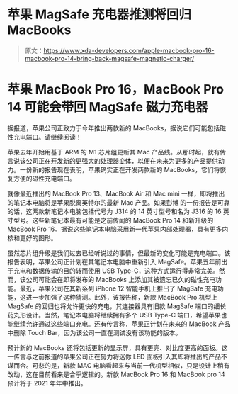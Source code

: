 # 苹果 MagSafe 充电器推测将回归 MacBooks

> 原文：<https://www.xda-developers.com/apple-macbook-pro-16-macbook-pro-14-bring-back-magsafe-magnetic-charger/>

# 苹果 MacBook Pro 16，MacBook Pro 14 可能会带回 MagSafe 磁力充电器

据报道，苹果公司正致力于今年推出两款新的 MacBooks，据说它们可能包括磁性充电端口。请继续阅读！

苹果去年开始用基于 ARM 的 M1 芯片组更新其 Mac 产品线。从那时起，就有传言说该公司正在[开发新的更强大的处理器变体](https://www.xda-developers.com/apple-silicon-chips-desktop-beating-performance-coming-soon/)，以便在未来为更多的产品提供动力。一份新的报告现在表明，苹果确实正在开发两款新的 MacBooks，它们将恢复方便的磁性充电端口。

就像最近推出的 MacBook Pro 13、MacBook Air 和 Mac mini 一样，即将推出的笔记本电脑将是苹果脱离英特尔的最新 Mac 产品。如果彭博 的一份报告是可靠的话，这两款新笔记本电脑包括代号为 J314 的 14 英寸型号和名为 J316 的 16 英寸型号。这些新笔记本最有可能是之前传闻的 MacBook Pro 14 和新升级的 MacBook Pro 16。据说这些笔记本电脑采用新一代苹果内部处理器，具有更多内核和更好的图形。

虽然芯片组升级是我们过去已经听说过的事情，但最新的变化可能是充电端口。该报告表明，苹果公司正计划在其笔记本电脑中重新引入 MagSafe。苹果五年前出于充电和数据传输的目的转而使用 USB Type-C，这种方式运行得非常完美。然而，该公司可能会在即将发布的 MacBooks 上添加其被遗忘已久的磁性充电功能。最近，苹果公司在其新系列 iPhone 12 智能手机上推出了 MagSafe 充电功能，这进一步加强了这种猜测。此外，该报告称，新款 MacBook Pro 机型上 MagSafe 的回归也将允许更快的充电，其连接器具有旧款 MagSafe 端口的细长药丸形设计。当然，笔记本电脑将继续拥有多个 USB Type-C 端口，希望苹果也能继续允许通过这些端口充电。还有传言称，苹果正计划在未来的 MacBook 产品中删除 Touch Bar，因为该公司一直在测试没有该功能的版本。

预计新的 MacBooks 还将包括更新的显示屏，具有更亮、对比度更高的面板。这一传言与之前报道的苹果公司正在努力将迷你 LED 面板引入其即将推出的产品不谋而合。可悲的是，新款 MAC 电脑看起来与当前一代机型相似，只是设计上稍有改动，这在目前看来是合乎逻辑的。新款 MacBook Pro 16 和 MacBook pro 14 预计将于 2021 年年中推出。